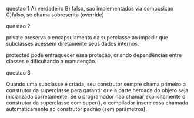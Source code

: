 questao 1
A) verdadeiro
B) falso, sao implementados via composicao
C)falso, se chama sobrescrita (override)

questao 2

private preserva o encapsulamento da superclasse ao impedir que subclasses acessem diretamente seus dados internos.

protected pode enfraquecer essa proteção, criando dependências entre classes e dificultando a manutenção.

questao 3

Quando uma subclasse é criada, seu construtor sempre chama primeiro o construtor da superclasse para garantir que a parte herdada do objeto seja inicializada corretamente. Se o programador não chamar explicitamente o construtor da superclasse com super(), o compilador insere essa chamada automaticamente ao construtor padrão (sem parâmetros).